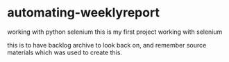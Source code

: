 # automating-weeklyreport
working with python selenium
this is my first project working with selenium

this is to have backlog archive to look back on, and remember source materials which was used to create this. 
